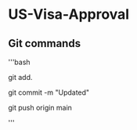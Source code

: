 # US-Visa-Approval

## Git commands

'''bash 

git add.

git commit -m "Updated"

git push origin main

'''